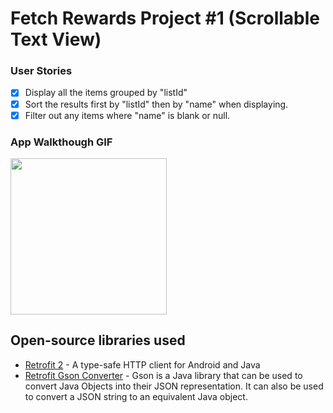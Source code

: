 # Fetch Rewards Project #1 (Scrollable Text View)


### User Stories

- [x] Display all the items grouped by "listId"
- [x] Sort the results first by "listId" then by "name" when displaying.
- [x] Filter out any items where "name" is blank or null.

### App Walkthough GIF

<img src="https://imgur.com/gallery/pc176ob" width=250><br>


## Open-source libraries used
- [Retrofit 2](https://square.github.io/retrofit/) - A type-safe HTTP client for Android and Java
- [Retrofit Gson Converter](https://github.com/square/retrofit/tree/master/retrofit-converters/gson) - Gson is a Java library that can be used to convert Java Objects into their JSON representation. It can also be used to convert a JSON string to an equivalent Java object. 
